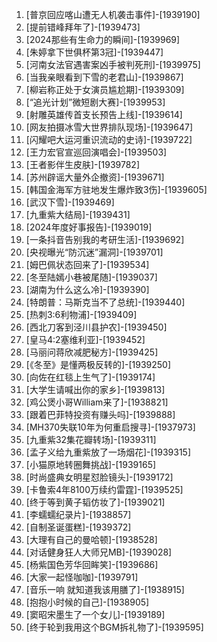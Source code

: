 
1. [普京回应喀山遭无人机袭击事件]-[1939190]
1. [提前错峰拜年了]-[1939473]
1. [2024那些有生命力的瞬间]-[1939969]
1. [朱婷拿下世俱杯第3冠]-[1939447]
1. [河南女法官遇害案凶手被判死刑]-[1939975]
1. [当我亲眼看到下雪的老君山]-[1939867]
1. [柳岩称正处于女演员尴尬期]-[1939309]
1. [“追光计划”微短剧大赛]-[1939953]
1. [射雕英雄传首支长预告上线]-[1939614]
1. [网友拍摄冰雪大世界排队现场]-[1939647]
1. [闪耀吧大运河重识流动的史诗]-[1939722]
1. [王力宏官宣巡回演唱会]-[1939503]
1. [王者影伴生皮肤]-[1939782]
1. [苏州辟谣大量外企撤资]-[1939671]
1. [韩国金海军方驻地发生爆炸致3伤]-[1939605]
1. [武汉下雪]-[1939469]
1. [九重紫大结局]-[1939431]
1. [2024年度好事报告]-[1939019]
1. [一条抖音告别我的考研生活]-[1939692]
1. [央视曝光“防沉迷”漏洞]-[1939701]
1. [姆巴佩状态回来了]-[1939534]
1. [冬至陆嫣小巷被尾随]-[1939037]
1. [湖南为什么这么冷]-[1939390]
1. [特朗普：马斯克当不了总统]-[1939440]
1. [热刺3:6利物浦]-[1939409]
1. [西北刀客到泾川县护农]-[1939450]
1. [皇马4:2塞维利亚]-[1939452]
1. [马丽问蒋欣减肥秘方]-[1939425]
1. [《冬至》是懂两极反转的]-[1939250]
1. [向佐在红毯上生气了]-[1939174]
1. [大学生请喊出你的家乡]-[1939813]
1. [鸡公煲小哥William来了]-[1938821]
1. [跟着巴菲特投资有赚头吗]-[1939888]
1. [MH370失联10年为何重启搜寻]-[1937973]
1. [九重紫32集花瓣转场]-[1939311]
1. [孟子义给九重紫放了一场烟花]-[1939315]
1. [小猫原地转圈舞挑战]-[1939165]
1. [时尚盛典女明星怼脸镜头]-[1939172]
1. [卡鲁索4年8100万续约雷霆]-[1939525]
1. [终于等到黄子韬仿妆了]-[1939021]
1. [李蠕蠕纪录片]-[1938857]
1. [自制圣诞蛋糕]-[1939372]
1. [大理有自己的曼哈顿]-[1938528]
1. [对话健身狂人大师兄MB]-[1939028]
1. [杨紫国色芳华回眸笑]-[1939686]
1. [大家一起怪咖咖]-[1939791]
1. [音乐一响 就知道我该用膳了]-[1938915]
1. [抱抱小时候的自己]-[1938905]
1. [窦昭宋墨生了一个女儿]-[1939189]
1. [终于轮到我用这个BGM拆礼物了]-[1939595]